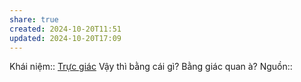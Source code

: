 ```yaml
---
share: true
created: 2024-10-20T11:51
updated: 2024-10-20T17:09
---
```

Khái niệm:: [Trực giác](../../../%CE%9E%20Kh%C3%A1i%20ni%E1%BB%87m/Nh%E1%BA%ADn%20th%E1%BB%A9c/Tr%E1%BB%B1c%20gi%C3%A1c.md)
Vậy thì bằng cái gì? Bằng giác quan à?
Nguồn:: 

